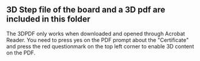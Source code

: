 ## 3D Step file of the board and a 3D pdf are included in this folder
The 3DPDF only works when downloaded and opened through Acrobat Reader. You need to press yes on the PDF prompt about the "Certificate" and press the red questionmark on the top left corner to enable 3D content
on the PDF.
